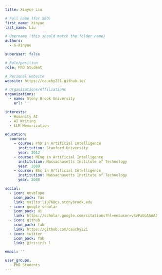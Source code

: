 ```yaml
---
title: Xinyue Liu

# Full name (for SEO)
first_name: Xinyue
last_name: Liu

# Username (this should match the folder name)
authors:
  - G-Xinyue

superuser: false

# Role/position
role: PhD Student

# Personal website
website: https://cauchy221.github.io/

# Organizations/Affiliations
organizations:
  - name: Stony Brook University
    url: ''

interests:
  - Humanity AI
  - AI Writing
  - LLM Memorization

education:
  courses:
    - course: PhD in Artificial Intelligence
      institution: Stanford University
      year: 2012
    - course: MEng in Artificial Intelligence
      institution: Massachusetts Institute of Technology
      year: 2009
    - course: BSc in Artificial Intelligence
      institution: Massachusetts Institute of Technology
      year: 2008

social:
  - icon: envelope
    icon_pack: fas
    link: mailto:liu76@cs.stonybrook.edu
  - icon: google-scholar
    icon_pack: ai
    link: https://scholar.google.com/citations?hl=en&user=vSvPaUoAAAAJ
  - icon: github
    icon_pack: fab
    link: https://github.com/cauchy221
  - icon: twitter
    icon_pack: fab
    link: @irisiris_l

email: ''

user_groups:
  - PhD Students
---
```

